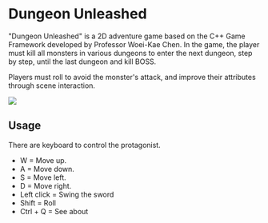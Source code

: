 # Dungeon Unleashed

"Dungeon Unleashed" is a 2D adventure game based on the C++ Game Framework developed by Professor Woei-Kae Chen. In the game, the player must kill all monsters in various dungeons to enter the next dungeon, step by step, until the last dungeon and kill BOSS.

Players must roll to avoid the monster's attack, and improve their attributes through scene interaction.

![](https://github.com/evan901010/NTUT_OOP-LAB_110-2/blob/8ac62513dc72dc05e868b79b2ad57e470db07ff6/icon.jpg)


## Usage

There are keyboard to control the protagonist.

* W = Move up.
* A = Move down.
* S = Move left.
* D = Move right.
* Left click = Swing the sword
* Shift = Roll
* Ctrl + Q = See about

